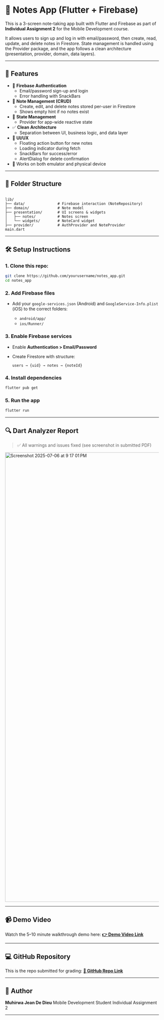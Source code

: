 # 📝 Notes App (Flutter + Firebase)

This is a 3-screen note-taking app built with Flutter and Firebase as part of **Individual Assignment 2** for the Mobile Development course.

It allows users to sign up and log in with email/password, then create, read, update, and delete notes in Firestore. State management is handled using the Provider package, and the app follows a clean architecture (presentation, provider, domain, data layers).

---

## 🚀 Features

- 🔐 **Firebase Authentication**
  - Email/password sign-up and login
  - Error handling with SnackBars
- 📄 **Note Management (CRUD)**
  - Create, edit, and delete notes stored per-user in Firestore
  - Shows empty hint if no notes exist
- 🧠 **State Management**
  - Provider for app-wide reactive state
- ✅ **Clean Architecture**
  - Separation between UI, business logic, and data layer
- 🎯 **UI/UX**
  - Floating action button for new notes
  - Loading indicator during fetch
  - SnackBars for success/error
  - AlertDialog for delete confirmation
- 📱 Works on both emulator and physical device

---

## 📂 Folder Structure

```

lib/
├── data/               # Firebase interaction (NoteRepository)
├── domain/             # Note model
├── presentation/       # UI screens & widgets
│   ├── notes/          # Notes screen
│   └── widgets/        # NoteCard widget
├── provider/           # AuthProvider and NoteProvider
main.dart

````

---

## 🛠 Setup Instructions

### 1. Clone this repo:
```bash
git clone https://github.com/yourusername/notes_app.git
cd notes_app
````

### 2. Add Firebase files

* Add your `google-services.json` (Android) and `GoogleService-Info.plist` (iOS) to the correct folders:

  * `android/app/`
  * `ios/Runner/`

### 3. Enable Firebase services

* Enable **Authentication > Email/Password**
* Create Firestore with structure:

  ```
  users → {uid} → notes → {noteId}
  ```

### 4. Install dependencies

```bash
flutter pub get
```

### 5. Run the app

```bash
flutter run
```

---

## 🔍 Dart Analyzer Report

> ✅ All warnings and issues fixed (see screenshot in submitted PDF)
> 
<img width="1470" alt="Screenshot 2025-07-06 at 9 17 01 PM" src="https://github.com/user-attachments/assets/f650d66e-2a07-4bdf-8531-883036e10f56" />

---

## 📹 Demo Video

Watch the 5–10 minute walkthrough demo here:
**[👉 Demo Video Link](https://drive.google.com/your-video-link)**

---

## 💻 GitHub Repository

This is the repo submitted for grading:
**[📎 GitHub Repo Link](https://github.com/yourusername/notes_app)**

---

## 📧 Author

**Muhirwa Jean De Dieu**
Mobile Development Student
Individual Assignment 2


---

